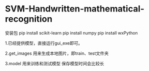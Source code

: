 # SVM-Handwritten-mathematical-recognition

安装包
pip install scikit-learn 
pip install numpy
pip install wxPython 

1.已经提供模型，直接运行gui_exe即可。

2.get_images  用来生成本地图片，即train、test文件夹

3.model  用来训练和测试模型  保存模型时间会比较长
